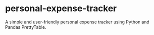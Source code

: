 # personal-expense-tracker
A simple and user-friendly personal expense tracker using Python and Pandas PrettyTable.
